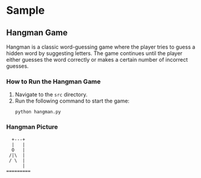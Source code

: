 # Sample

## Hangman Game

Hangman is a classic word-guessing game where the player tries to guess a hidden word by suggesting letters. The game continues until the player either guesses the word correctly or makes a certain number of incorrect guesses.

### How to Run the Hangman Game

1. Navigate to the `src` directory.
2. Run the following command to start the game:
   ```
   python hangman.py
   ```

### Hangman Picture

```
  +---+
  |   |
  O   |
 /|\  |
 / \  |
      |
=========
```
